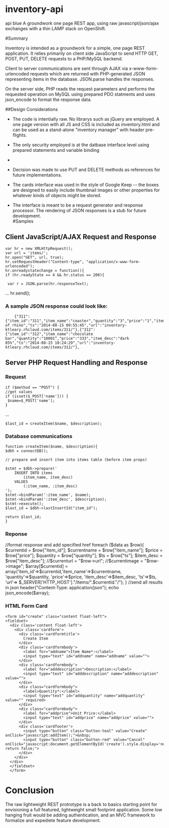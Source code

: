 inventory-api
=============

api blue
A groundwork one page REST app, using raw javascript/json/ajax exchanges with a thin LAMP stack on OpenShift.

#Summary

Inventory is intended  as a groundwork for a simple, one page REST application.  It relies primarily on client side JavaScript to send HTTP GET, POST, PUT, DELETE requests to a PHP/MySQL backend.  

Client to server communications are sent through AJAX via x-www-form-urlencoded requests which are returned with PHP-generated JSON representing items in the database.  JSON.parse handles the responses.

On the server side, PHP reads the request parameters and performs the requested operation on MySQL using prepared PDO statments and uses json_encode to format the response data.

##Design Considerations

 - The code is intentially raw. No librarys such as jQuery are employed.  A one page version with all JS and CSS is included as inventory.html and can be used as a stand-alone "inventory manager" with header pre-flights. 
 
- The only security employed is at the datbase interface level using prepared statements and variable binding
- 
 - Decision was made to use PUT and DELETE methods as references for future implementations.
 
 - The cards interface was used in the style of Google Keep -- the boxes are designed to easily include thumbnail images or other properties for whatever kinds of objects might be stored.

* The interface is meant to be a request generator and response processor.  The rendering of JSON responses is a stub for future development.  
 #Samples
 
 ## Client JavaScript/AJAX Request and Response
 

    var hr = new XMLHttpRequest();  
    var url = 'items/';
    hr.open("GET", url, true);  
    hr.setRequestHeader("Content-type", "application/x-www-form-urlencoded");  
    hr.onreadystatechange = function(){  
    if (hr.readyState == 4 && hr.status == 200){  
      
     var r = JSON.parse(hr.responseText);  
...
    hr.send();  
 

 
 ### A sample JSON response could look like: 
  
        {"311":{"item_id":"311","item_name":"coaster","quantity":"3","price":"1","item_desc":"picture of rhino","ts":"2014-08-15 09:55:45","url":"inventory-ktleary.rhcloud.com/items/311/"},{"312":{"item_id":"312","item_name":"chocolate bar","quantity":"10001","price":"333","item_desc":"dark 85%","ts":"2014-08-15 10:24:29","url":"inventory-ktleary.rhcloud.com/items/312/"},



## Server PHP Request Handling and Response

### Request

    if ($method == "POST") {
    //get values
    if (isset($_POST['name'])) {  
     $name=$_POST['name'];
    }
   
   ... 
   
    $last_id = createItem($name, $description);

### Database communications

    function createItem($name, $description){
    $dbh = connectDB();
   
    // prepare and insert item into items table (before item props)

    $stmt = $dbh->prepare('
        INSERT INTO items 
            (item_name, item_desc) 
        VALUES 
            (:item_name, :item_desc)
    ');
    $stmt->bindParam(':item_name', $name);
    $stmt->bindParam(':item_desc', $description);
    $stmt->execute();
    $last_id = $dbh->lastInsertId("item_id");

    return $last_id;
    }
      

### Reponse

  //format response and add specified href
      foreach ($data as $row){
        $currentid = $row["item_id"];
        $currentname = $row["item_name"];
        $price = $row["price"];
        $quantity = $row["quantity"];
        $ts = $row["ts"];
        $item_desc = $row["item_desc"];
        //$currenturl = "$row->url";
        //$currentimage = "$row->image";
        $array[$currentid] = array('item_id'=>$currentid,'item_name'=>$currentname, 
          'quantity'=>$quantity, 'price'=>$price, 'item_desc'=>$item_desc, 'ts'=>$ts,
          'url'=> $_SERVER['HTTP_HOST']."/items/".$currentid."/");
      }
      //send all results in json
      header("Content-Type: application/json");
      echo  json_encode($array);

### HTML Form Card

    <form id="create" class="content float-left">
    <fieldset>
      <div class='content float-left'>
        <div class='cardform'>
          <div class='cardformtitle'>
            Create Item
          </div>
          <div class='cardformbody'>
            <label for="addname">Item Name*:</label>
            <input type="text" id="addname" name="addname" value="">
          </div>
          <div class='cardformbody'>
            <label for="adddescription">Description:</label> 
            <input type="text" id="adddescription" name="adddescription" value="">
          </div>
          <div class="cardformbody">
            <label>Quantity*:</label>
            <input type="text" id="addquantity" name="addquantity" value="" required>
          </div>
          <div class="cardformbody">
            <label for="addprice">Unit Price:</label>
            <input type="text" id="addprice" name="addprice" value="">
          </div>
          <div class='cardfooter'>
            <input type="button" class="button-teal" value="Create" onClick="javascript:addItem();">&nbsp;
            <input type="button" class="button-red" value="Cancel" onClick="javascript:document.getElementById('create').style.display='none'; return false;">
          </div>
        </div>
      </div>
      </fieldset>
      </form>


# Conclusion 

The raw lightweight REST protrotype is a back to basics starting point for envisioning a full featured, lightweight small footprint application.  Some low hanging fruit would be adding authentication, and an MVC framework to formalize and expediete feature development.

